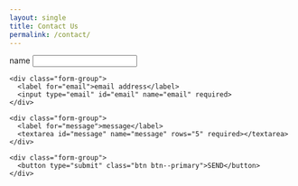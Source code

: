 ```yaml
---
layout: single
title: Contact Us
permalink: /contact/
---
```


<div class="container">
  <form action="{FORM_ENDPOINT}" method="POST" class="form">
    <div class="form-group">
      <label for="name">name</label>
      <input type="text" id="name" name="name" required>
    </div>

    <div class="form-group">
      <label for="email">email address</label>
      <input type="email" id="email" name="email" required>
    </div>

    <div class="form-group">
      <label for="message">message</label>
      <textarea id="message" name="message" rows="5" required></textarea>
    </div>

    <div class="form-group">
      <button type="submit" class="btn btn--primary">SEND</button>
    </div>
  </form>
</div>